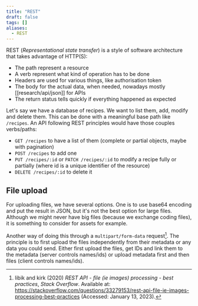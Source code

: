 ```yaml
---
title: "REST"
draft: false
tags: []
aliases:
  - REST
---
```


REST (_Representational state transfer_) is a style of software architecture that takes advantage of HTTP(S):

- The path represent a resource
- A verb represent what kind of operation has to be done
- Headers are used for various things, like authorisation token
- The body for the actual data, when needed, nowadays mostly [[research/api/json]] for APIs
- The return status tells quickly if everything happened as expected

Let's say we have a database of recipes. We want to list them, add, modify and delete them. This can be done with a meaningful base path like `/recipes`. An API following REST principles would have those couples verbs/paths:

- `GET /recipes` to have a list of them (complete or partial objects, maybe with pagination)
- `POST /recipes` to add one
- `PUT /recipes/:id` or `PATCH /recipes/:id` to modify a recipe fully or partially (where id is a unique identifier of the resource)
- `DELETE /recipes/:id` to delete it

## File upload

For uploading files, we have several options. One is to use base64 encoding and put the result in JSON, but it's not the best option for large files. Although we might never have big files (because we exchange coding files), it is something to consider for assets for example.

Another way of doing this through a `multipart/form-data` request[^multipart]. The principle is to first upload the files independently from their metadata or any data you could send. Either first upload the files, get IDs and link them to the metadata (server controls names/ids) or upload metadata first and then files (client controls names/ids).

[^multipart]: libik and kirk (2020) _REST API - file (ie images) processing - best practices_, _Stack Overflow_. Available at: https://stackoverflow.com/questions/33279153/rest-api-file-ie-images-processing-best-practices (Accessed: January 13, 2023).
